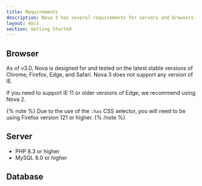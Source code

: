 ```yaml
---
title: Requirements
description: Nova 3 has several requirements for servers and browsers.
layout: docs
section: Getting Started
---
```


## Browser

As of v3.0, Nova is designed for and tested on the latest stable versions of Chrome, Firefox, Edge, and Safari. Nova 3 does not support any version of IE.

If you need to support IE 11 or older versions of Edge, we recommend using Nova 2.

{% note %}
Due to the use of the `:has` CSS selector, you will need to be using Firefox version 121 or higher.
{% /note %}

## Server

- PHP 8.3 or higher
- MySQL 8.0 or higher

## Database
